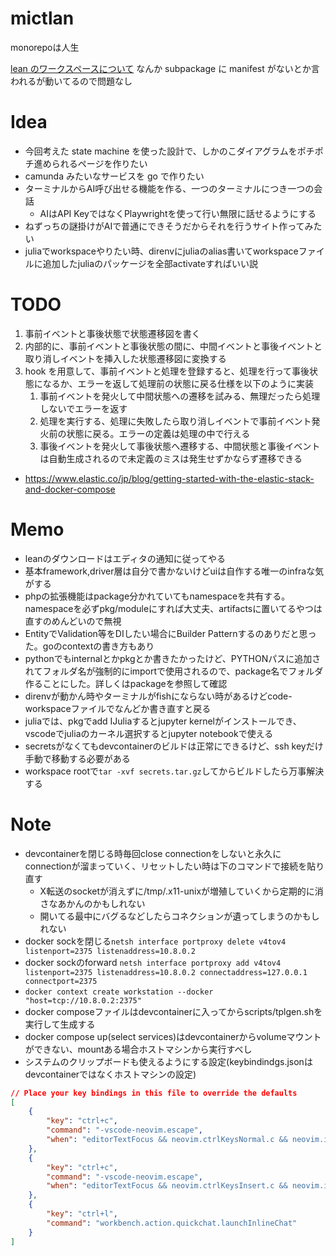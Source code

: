 # mictlan

monorepoは人生

[lean のワークスペースについて](https://github.com/leanprover/lean4/blob/master/src/lake/README.md)
なんか subpackage に manifest がないとか言われるが動いてるので問題なし

# Idea

- 今回考えた state machine を使った設計で、しかのこダイアグラムをポチポチ進められるページを作りたい
- camunda みたいなサービスを go で作りたい
- ターミナルからAI呼び出せる機能を作る、一つのターミナルにつき一つの会話
  - AIはAPI KeyではなくPlaywrightを使って行い無限に話せるようにする
- ねずっちの謎掛けがAIで普通にできそうだからそれを行うサイト作ってみたい
- juliaでworkspaceやりたい時、direnvにjuliaのalias書いてworkspaceファイルに追加したjuliaのパッケージを全部activateすればいい説

# TODO

1. 事前イベントと事後状態で状態遷移図を書く
2. 内部的に、事前イベントと事後状態の間に、中間イベントと事後イベントと取り消しイベントを挿入した状態遷移図に変換する
3. hook を用意して、事前イベントと処理を登録すると、処理を行って事後状態になるか、エラーを返して処理前の状態に戻る仕様を以下のように実装
   1. 事前イベントを発火して中間状態への遷移を試みる、無理だったら処理しないでエラーを返す
   2. 処理を実行する、処理に失敗したら取り消しイベントで事前イベント発火前の状態に戻る。エラーの定義は処理の中で行える
   3. 事後イベントを発火して事後状態へ遷移する、中間状態と事後イベントは自動生成されるので未定義のミスは発生せずかならず遷移できる
- https://www.elastic.co/jp/blog/getting-started-with-the-elastic-stack-and-docker-compose

# Memo

- leanのダウンロードはエディタの通知に従ってやる
- 基本framework,driver層は自分で書かないけどuiは自作する唯一のinfraな気がする
- phpの拡張機能はpackage分かれていてもnamespaceを共有する。namespaceを必ずpkg/moduleにすれば大丈夫、artifactsに置いてるやつは直すのめんどいので無視
- EntityでValidation等をDIしたい場合にBuilder Patternするのありだと思った。goのcontextの書き方もあり
- pythonでもinternalとかpkgとか書きたかったけど、PYTHONパスに追加されてフォルダ名が強制的にimportで使用されるので、package名でフォルダ作ることにした。詳しくはpackageを参照して確認
- direnvが動かん時やターミナルがfishにならない時があるけどcode-workspaceファイルでなんどか書き直すと戻る
- juliaでは、pkgでadd IJuliaするとjupyter kernelがインストールでき、vscodeでjuliaのカーネル選択するとjupyter notebookで使える
- secretsがなくてもdevcontainerのビルドは正常にできるけど、ssh keyだけ手動で移動する必要がある
- workspace rootで`tar -xvf secrets.tar.gz`してからビルドしたら万事解決する

# Note

- devcontainerを閉じる時毎回close connectionをしないと永久にconnectionが溜まっていく、リセットしたい時は下のコマンドで接続を貼り直す
    - X転送のsocketが消えずに/tmp/.x11-unixが増殖していくから定期的に消さなあかんのかもしれない
    - 開いてる最中にバグるなどしたらコネクションが遺ってしまうのかもしれない
- docker sockを閉じる`netsh interface portproxy delete v4tov4 listenport=2375 listenaddress=10.8.0.2`
- docker sockのforward `netsh interface portproxy add v4tov4 listenport=2375 listenaddress=10.8.0.2 connectaddress=127.0.0.1 connectport=2375`
- `docker context create workstation --docker "host=tcp://10.8.0.2:2375"`
- docker composeファイルはdevcontainerに入ってからscripts/tplgen.shを実行して生成する
- docker compose up(select services)はdevcontainerからvolumeマウントができない、mountある場合ホストマシンから実行すべし
- システムのクリップボードも使えるようにする設定(keybindindgs.jsonはdevcontainerではなくホストマシンの設定)
```json
// Place your key bindings in this file to override the defaults
[
    {
        "key": "ctrl+c",
        "command": "-vscode-neovim.escape",
        "when": "editorTextFocus && neovim.ctrlKeysNormal.c && neovim.init && !dirtyDiffVisible && !findWidgetVisible && !inReferenceSearchEditor && !markersNavigationVisible && !notebookCellFocused && !notificationCenterVisible && !parameterHintsVisible && !referenceSearchVisible && neovim.mode == 'normal' && editorLangId not in 'neovim.editorLangIdExclusions'"
    },
    {
        "key": "ctrl+c",
        "command": "-vscode-neovim.escape",
        "when": "editorTextFocus && neovim.ctrlKeysInsert.c && neovim.init && neovim.mode != 'normal' && editorLangId not in 'neovim.editorLangIdExclusions'"
    },
    {
        "key": "ctrl+l",
        "command": "workbench.action.quickchat.launchInlineChat"
    }
]
```
